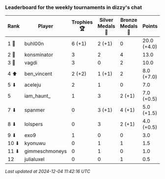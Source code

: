 ### Leaderboard for the weekly tournaments in dizzy's chat
| Rank | Player | Trophies 🏆 | Silver Medals 🥈 | Bronze Medals 🥉 | Points |
|------|--------|-------------|------------------|------------------|--------|
| 1 🥇 | buhl00n | 6 (+1) | 2 (+1) | 0 | 20.0 (+4.0) |
| 2 🥈 | konsminator | 3 | 2 | 4 | 13.0 |
| 3 🥉 | vagdi | 3 | 0 | 2 | 10.0 |
| 4 ⬆| ben_vincent | 2 (+2) | 1 (+1) | 2 | 8.0 (+7.0) |
| 5 ⬇| aceleju | 2 | 1 | 0 | 7.0 |
| 5 | iam_haunt_ | 1 | 3 | 2 (+1) | 7.0 (+0.5) |
| 7 ⬇| spanmer | 0 | 3 (+1) | 4 (+1) | 5.0 (+1.5) |
| 8 ⬇| lolspers | 0 | 3 | 2 (+1) | 4.0 (+0.5) |
| 9 ⬇| exo9 | 1 | 0 | 0 | 3.0 |
| 10 ⬇| kyonuwu | 0 | 1 | 1 | 1.5 |
| 11 ⬇| gimmeschmoneys | 0 | 1 | 0 | 1.0 |
| 12 | julialuxel | 0 | 0 | 1 | 0.5 |

_Last updated at 2024-12-04 11:42:16 UTC_